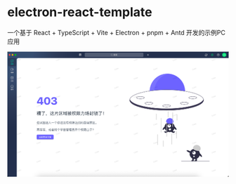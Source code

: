 # electron-react-template

一个基于 React + TypeScript + Vite + Electron + pnpm + Antd 开发的示例PC应用

![img.png](docs/images/img.png)
